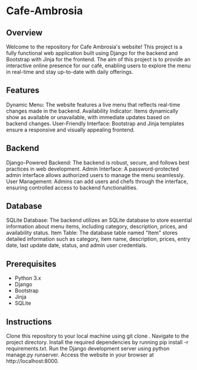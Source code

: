 # Cafe-Ambrosia

## Overview
Welcome to the repository for Cafe Ambrosia's website! This project is a fully functional web application built using Django for the backend and Bootstrap with Jinja for the frontend. The aim of this project is to provide an interactive online presence for our café, enabling users to explore the menu in real-time and stay up-to-date with daily offerings.

## Features
Dynamic Menu: The website features a live menu that reflects real-time changes made in the backend.
Availability Indicator: Items dynamically show as available or unavailable, with immediate updates based on backend changes.
User-Friendly Interface: Bootstrap and Jinja templates ensure a responsive and visually appealing frontend.

## Backend
Django-Powered Backend: The backend is robust, secure, and follows best practices in web development.
Admin Interface: A password-protected admin interface allows authorized users to manage the menu seamlessly.
User Management: Admins can add users and chefs through the interface, ensuring controlled access to backend functionalities.

## Database
SQLite Database: The backend utilizes an SQLite database to store essential information about menu items, including category, description, prices, and availability status.
Item Table: The database table named "Item" stores detailed information such as category, item name, description, prices, entry date, last update date, status, and admin user credentials.

## Prerequisites
- Python 3.x
- Django
- Bootstrap
- Jinja
- SQLite

## Instructions
Clone this repository to your local machine using git clone <repository-url>.
Navigate to the project directory.
Install the required dependencies by running pip install -r requirements.txt.
Run the Django development server using python manage.py runserver.
Access the website in your browser at http://localhost:8000.


